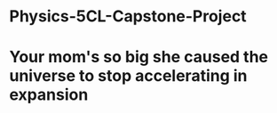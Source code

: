 # Physics-5CL-Capstone-Project

# Your mom's so big she caused the universe to stop accelerating in expansion